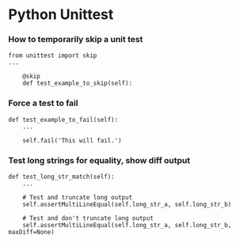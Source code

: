 # Python Unittest

### How to temporarily skip a unit test

    from unittest import skip
    ...
    
        @skip
        def test_example_to_skip(self):

### Force a test to fail

    def test_example_to_fail(self):
        ...
        
        self.fail('This will fail.')

### Test long strings for equality, show diff output

    def test_long_str_match(self):
        ...
        
        # Test and truncate long output
        self.assertMultiLineEqual(self.long_str_a, self.long_str_b)
        
        # Test and don't truncate long output
        self.assertMultiLineEqual(self.long_str_a, self.long_str_b, maxDiff=None)
